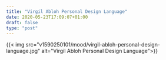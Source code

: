 ```yaml
---
title: "Virgil Abloh Personal Design Language"
date: 2020-05-23T17:09:07+01:00
draft: false
type: "post"
---
```


{{< img src="v1590250101/mood/virgil-abloh-personal-design-language.jpg" alt="Virgil Abloh Personal Design Language">}}
